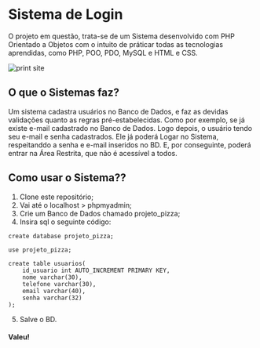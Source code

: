 # Sistema de Login

O projeto em questão, trata-se de um Sistema desenvolvido com PHP Orientado a Objetos com o intuito de práticar todas as tecnologias aprendidas, como PHP, POO, PDO, MySQL e HTML e CSS. 


![print site](https://i.imgur.com/G89MWyJ.png)


## O que o Sistemas faz?

Um sistema cadastra usuários no Banco de Dados, e faz as devidas validações quanto as regras pré-estabelecidas. Como por exemplo, se já existe e-mail cadastrado no Banco de Dados. Logo depois, o usuário tendo seu e-mail e senha cadastrados. Ele já poderá Logar no Sistema, respeitanddo a senha e e-mail inseridos no BD. E, por conseguinte, poderá entrar na Área Restrita, que não é acessível a todos. 

## Como usar o Sistema??

1. Clone este repositório;
2. Vai até o localhost > phpmyadmin;
3. Crie um Banco de Dados chamado projeto_pizza;
4. Insira sql o seguinte código: 

~~~~
create database projeto_pizza;

use projeto_pizza;

create table usuarios(
    id_usuario int AUTO_INCREMENT PRIMARY KEY,
    nome varchar(30),
    telefone varchar(30),
    email varchar(40),
    senha varchar(32)
);
~~~~

5. Salve o BD. 

#### Valeu!